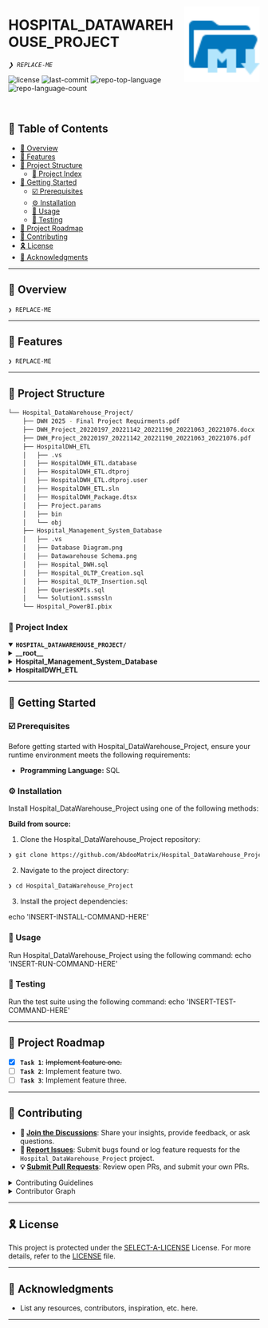 <div align="left" style="position: relative;">
<img src="https://raw.githubusercontent.com/PKief/vscode-material-icon-theme/ec559a9f6bfd399b82bb44393651661b08aaf7ba/icons/folder-markdown-open.svg" align="right" width="30%" style="margin: -20px 0 0 20px;">
<h1>HOSPITAL_DATAWAREHOUSE_PROJECT</h1>
<p align="left">
	<em><code>❯ REPLACE-ME</code></em>
</p>
<p align="left">
	<img src="https://img.shields.io/github/license/AbdooMatrix/Hospital_DataWarehouse_Project?style=default&logo=opensourceinitiative&logoColor=white&color=0080ff" alt="license">
	<img src="https://img.shields.io/github/last-commit/AbdooMatrix/Hospital_DataWarehouse_Project?style=default&logo=git&logoColor=white&color=0080ff" alt="last-commit">
	<img src="https://img.shields.io/github/languages/top/AbdooMatrix/Hospital_DataWarehouse_Project?style=default&color=0080ff" alt="repo-top-language">
	<img src="https://img.shields.io/github/languages/count/AbdooMatrix/Hospital_DataWarehouse_Project?style=default&color=0080ff" alt="repo-language-count">
</p>
<p align="left"><!-- default option, no dependency badges. -->
</p>
<p align="left">
	<!-- default option, no dependency badges. -->
</p>
</div>
<br clear="right">

## 🔗 Table of Contents

- [📍 Overview](#-overview)
- [👾 Features](#-features)
- [📁 Project Structure](#-project-structure)
  - [📂 Project Index](#-project-index)
- [🚀 Getting Started](#-getting-started)
  - [☑️ Prerequisites](#-prerequisites)
  - [⚙️ Installation](#-installation)
  - [🤖 Usage](#🤖-usage)
  - [🧪 Testing](#🧪-testing)
- [📌 Project Roadmap](#-project-roadmap)
- [🔰 Contributing](#-contributing)
- [🎗 License](#-license)
- [🙌 Acknowledgments](#-acknowledgments)

---

## 📍 Overview

<code>❯ REPLACE-ME</code>

---

## 👾 Features

<code>❯ REPLACE-ME</code>

---

## 📁 Project Structure

```sh
└── Hospital_DataWarehouse_Project/
    ├── DWH 2025 - Final Project Requirments.pdf
    ├── DWH_Project_20220197_20221142_20221190_20221063_20221076.docx
    ├── DWH_Project_20220197_20221142_20221190_20221063_20221076.pdf
    ├── HospitalDWH_ETL
    │   ├── .vs
    │   ├── HospitalDWH_ETL.database
    │   ├── HospitalDWH_ETL.dtproj
    │   ├── HospitalDWH_ETL.dtproj.user
    │   ├── HospitalDWH_ETL.sln
    │   ├── HospitalDWH_Package.dtsx
    │   ├── Project.params
    │   ├── bin
    │   └── obj
    ├── Hospital_Management_System_Database
    │   ├── .vs
    │   ├── Database Diagram.png
    │   ├── Datawarehouse Schema.png
    │   ├── Hospital_DWH.sql
    │   ├── Hospital_OLTP_Creation.sql
    │   ├── Hospital_OLTP_Insertion.sql
    │   ├── QueriesKPIs.sql
    │   └── Solution1.ssmssln
    └── Hospital_PowerBI.pbix
```


### 📂 Project Index
<details open>
	<summary><b><code>HOSPITAL_DATAWAREHOUSE_PROJECT/</code></b></summary>
	<details> <!-- __root__ Submodule -->
		<summary><b>__root__</b></summary>
		<blockquote>
			<table>
			<tr>
				<td><b><a href='https://github.com/AbdooMatrix/Hospital_DataWarehouse_Project/blob/master/Hospital_PowerBI.pbix'>Hospital_PowerBI.pbix</a></b></td>
				<td><code>❯ REPLACE-ME</code></td>
			</tr>
			</table>
		</blockquote>
	</details>
	<details> <!-- Hospital_Management_System_Database Submodule -->
		<summary><b>Hospital_Management_System_Database</b></summary>
		<blockquote>
			<table>
			<tr>
				<td><b><a href='https://github.com/AbdooMatrix/Hospital_DataWarehouse_Project/blob/master/Hospital_Management_System_Database/Solution1.ssmssln'>Solution1.ssmssln</a></b></td>
				<td><code>❯ REPLACE-ME</code></td>
			</tr>
			<tr>
				<td><b><a href='https://github.com/AbdooMatrix/Hospital_DataWarehouse_Project/blob/master/Hospital_Management_System_Database/Hospital_OLTP_Creation.sql'>Hospital_OLTP_Creation.sql</a></b></td>
				<td><code>❯ REPLACE-ME</code></td>
			</tr>
			<tr>
				<td><b><a href='https://github.com/AbdooMatrix/Hospital_DataWarehouse_Project/blob/master/Hospital_Management_System_Database/QueriesKPIs.sql'>QueriesKPIs.sql</a></b></td>
				<td><code>❯ REPLACE-ME</code></td>
			</tr>
			<tr>
				<td><b><a href='https://github.com/AbdooMatrix/Hospital_DataWarehouse_Project/blob/master/Hospital_Management_System_Database/Hospital_DWH.sql'>Hospital_DWH.sql</a></b></td>
				<td><code>❯ REPLACE-ME</code></td>
			</tr>
			<tr>
				<td><b><a href='https://github.com/AbdooMatrix/Hospital_DataWarehouse_Project/blob/master/Hospital_Management_System_Database/Hospital_OLTP_Insertion.sql'>Hospital_OLTP_Insertion.sql</a></b></td>
				<td><code>❯ REPLACE-ME</code></td>
			</tr>
			</table>
			<details>
				<summary><b>.vs</b></summary>
				<blockquote>
					<details>
						<summary><b>Solution1</b></summary>
						<blockquote>
							<details>
								<summary><b>v15</b></summary>
								<blockquote>
									<table>
									<tr>
										<td><b><a href='https://github.com/AbdooMatrix/Hospital_DataWarehouse_Project/blob/master/Hospital_Management_System_Database/.vs/Solution1/v15/.ssms_suo'>.ssms_suo</a></b></td>
										<td><code>❯ REPLACE-ME</code></td>
									</tr>
									</table>
								</blockquote>
							</details>
						</blockquote>
					</details>
				</blockquote>
			</details>
		</blockquote>
	</details>
	<details> <!-- HospitalDWH_ETL Submodule -->
		<summary><b>HospitalDWH_ETL</b></summary>
		<blockquote>
			<table>
			<tr>
				<td><b><a href='https://github.com/AbdooMatrix/Hospital_DataWarehouse_Project/blob/master/HospitalDWH_ETL/HospitalDWH_ETL.sln'>HospitalDWH_ETL.sln</a></b></td>
				<td><code>❯ REPLACE-ME</code></td>
			</tr>
			<tr>
				<td><b><a href='https://github.com/AbdooMatrix/Hospital_DataWarehouse_Project/blob/master/HospitalDWH_ETL/HospitalDWH_ETL.dtproj.user'>HospitalDWH_ETL.dtproj.user</a></b></td>
				<td><code>❯ REPLACE-ME</code></td>
			</tr>
			<tr>
				<td><b><a href='https://github.com/AbdooMatrix/Hospital_DataWarehouse_Project/blob/master/HospitalDWH_ETL/HospitalDWH_Package.dtsx'>HospitalDWH_Package.dtsx</a></b></td>
				<td><code>❯ REPLACE-ME</code></td>
			</tr>
			<tr>
				<td><b><a href='https://github.com/AbdooMatrix/Hospital_DataWarehouse_Project/blob/master/HospitalDWH_ETL/Project.params'>Project.params</a></b></td>
				<td><code>❯ REPLACE-ME</code></td>
			</tr>
			<tr>
				<td><b><a href='https://github.com/AbdooMatrix/Hospital_DataWarehouse_Project/blob/master/HospitalDWH_ETL/HospitalDWH_ETL.database'>HospitalDWH_ETL.database</a></b></td>
				<td><code>❯ REPLACE-ME</code></td>
			</tr>
			<tr>
				<td><b><a href='https://github.com/AbdooMatrix/Hospital_DataWarehouse_Project/blob/master/HospitalDWH_ETL/HospitalDWH_ETL.dtproj'>HospitalDWH_ETL.dtproj</a></b></td>
				<td><code>❯ REPLACE-ME</code></td>
			</tr>
			</table>
			<details>
				<summary><b>bin</b></summary>
				<blockquote>
					<details>
						<summary><b>Development</b></summary>
						<blockquote>
							<table>
							<tr>
								<td><b><a href='https://github.com/AbdooMatrix/Hospital_DataWarehouse_Project/blob/master/HospitalDWH_ETL/bin/Development/HospitalDWH_ETL.ispac'>HospitalDWH_ETL.ispac</a></b></td>
								<td><code>❯ REPLACE-ME</code></td>
							</tr>
							</table>
						</blockquote>
					</details>
				</blockquote>
			</details>
			<details>
				<summary><b>obj</b></summary>
				<blockquote>
					<details>
						<summary><b>Development</b></summary>
						<blockquote>
							<table>
							<tr>
								<td><b><a href='https://github.com/AbdooMatrix/Hospital_DataWarehouse_Project/blob/master/HospitalDWH_ETL/obj/Development/HospitalDWH_Package.dtsx'>HospitalDWH_Package.dtsx</a></b></td>
								<td><code>❯ REPLACE-ME</code></td>
							</tr>
							<tr>
								<td><b><a href='https://github.com/AbdooMatrix/Hospital_DataWarehouse_Project/blob/master/HospitalDWH_ETL/obj/Development/Project.params'>Project.params</a></b></td>
								<td><code>❯ REPLACE-ME</code></td>
							</tr>
							<tr>
								<td><b><a href='https://github.com/AbdooMatrix/Hospital_DataWarehouse_Project/blob/master/HospitalDWH_ETL/obj/Development/HospitalDWH_ETL.dtproj'>HospitalDWH_ETL.dtproj</a></b></td>
								<td><code>❯ REPLACE-ME</code></td>
							</tr>
							</table>
						</blockquote>
					</details>
				</blockquote>
			</details>
			<details>
				<summary><b>.vs</b></summary>
				<blockquote>
					<details>
						<summary><b>HospitalDWH_ETL</b></summary>
						<blockquote>
							<details>
								<summary><b>v17</b></summary>
								<blockquote>
									<table>
									<tr>
										<td><b><a href='https://github.com/AbdooMatrix/Hospital_DataWarehouse_Project/blob/master/HospitalDWH_ETL/.vs/HospitalDWH_ETL/v17/DocumentLayout.backup.json'>DocumentLayout.backup.json</a></b></td>
										<td><code>❯ REPLACE-ME</code></td>
									</tr>
									<tr>
										<td><b><a href='https://github.com/AbdooMatrix/Hospital_DataWarehouse_Project/blob/master/HospitalDWH_ETL/.vs/HospitalDWH_ETL/v17/.suo'>.suo</a></b></td>
										<td><code>❯ REPLACE-ME</code></td>
									</tr>
									<tr>
										<td><b><a href='https://github.com/AbdooMatrix/Hospital_DataWarehouse_Project/blob/master/HospitalDWH_ETL/.vs/HospitalDWH_ETL/v17/DocumentLayout.json'>DocumentLayout.json</a></b></td>
										<td><code>❯ REPLACE-ME</code></td>
									</tr>
									</table>
								</blockquote>
							</details>
							<details>
								<summary><b>FileContentIndex</b></summary>
								<blockquote>
									<table>
									<tr>
										<td><b><a href='https://github.com/AbdooMatrix/Hospital_DataWarehouse_Project/blob/master/HospitalDWH_ETL/.vs/HospitalDWH_ETL/FileContentIndex/7b6f8ba6-a018-4211-aea0-1fabd18eb132.vsidx'>7b6f8ba6-a018-4211-aea0-1fabd18eb132.vsidx</a></b></td>
										<td><code>❯ REPLACE-ME</code></td>
									</tr>
									<tr>
										<td><b><a href='https://github.com/AbdooMatrix/Hospital_DataWarehouse_Project/blob/master/HospitalDWH_ETL/.vs/HospitalDWH_ETL/FileContentIndex/f07379b8-7a33-44ab-82a7-ed33726a26c0.vsidx'>f07379b8-7a33-44ab-82a7-ed33726a26c0.vsidx</a></b></td>
										<td><code>❯ REPLACE-ME</code></td>
									</tr>
									</table>
								</blockquote>
							</details>
						</blockquote>
					</details>
				</blockquote>
			</details>
		</blockquote>
	</details>
</details>

---
## 🚀 Getting Started

### ☑️ Prerequisites

Before getting started with Hospital_DataWarehouse_Project, ensure your runtime environment meets the following requirements:

- **Programming Language:** SQL


### ⚙️ Installation

Install Hospital_DataWarehouse_Project using one of the following methods:

**Build from source:**

1. Clone the Hospital_DataWarehouse_Project repository:
```sh
❯ git clone https://github.com/AbdooMatrix/Hospital_DataWarehouse_Project
```

2. Navigate to the project directory:
```sh
❯ cd Hospital_DataWarehouse_Project
```

3. Install the project dependencies:

echo 'INSERT-INSTALL-COMMAND-HERE'



### 🤖 Usage
Run Hospital_DataWarehouse_Project using the following command:
echo 'INSERT-RUN-COMMAND-HERE'

### 🧪 Testing
Run the test suite using the following command:
echo 'INSERT-TEST-COMMAND-HERE'

---
## 📌 Project Roadmap

- [X] **`Task 1`**: <strike>Implement feature one.</strike>
- [ ] **`Task 2`**: Implement feature two.
- [ ] **`Task 3`**: Implement feature three.

---

## 🔰 Contributing

- **💬 [Join the Discussions](https://github.com/AbdooMatrix/Hospital_DataWarehouse_Project/discussions)**: Share your insights, provide feedback, or ask questions.
- **🐛 [Report Issues](https://github.com/AbdooMatrix/Hospital_DataWarehouse_Project/issues)**: Submit bugs found or log feature requests for the `Hospital_DataWarehouse_Project` project.
- **💡 [Submit Pull Requests](https://github.com/AbdooMatrix/Hospital_DataWarehouse_Project/blob/main/CONTRIBUTING.md)**: Review open PRs, and submit your own PRs.

<details closed>
<summary>Contributing Guidelines</summary>

1. **Fork the Repository**: Start by forking the project repository to your github account.
2. **Clone Locally**: Clone the forked repository to your local machine using a git client.
   ```sh
   git clone https://github.com/AbdooMatrix/Hospital_DataWarehouse_Project
   ```
3. **Create a New Branch**: Always work on a new branch, giving it a descriptive name.
   ```sh
   git checkout -b new-feature-x
   ```
4. **Make Your Changes**: Develop and test your changes locally.
5. **Commit Your Changes**: Commit with a clear message describing your updates.
   ```sh
   git commit -m 'Implemented new feature x.'
   ```
6. **Push to github**: Push the changes to your forked repository.
   ```sh
   git push origin new-feature-x
   ```
7. **Submit a Pull Request**: Create a PR against the original project repository. Clearly describe the changes and their motivations.
8. **Review**: Once your PR is reviewed and approved, it will be merged into the main branch. Congratulations on your contribution!
</details>

<details closed>
<summary>Contributor Graph</summary>
<br>
<p align="left">
   <a href="https://github.com{/AbdooMatrix/Hospital_DataWarehouse_Project/}graphs/contributors">
      <img src="https://contrib.rocks/image?repo=AbdooMatrix/Hospital_DataWarehouse_Project">
   </a>
</p>
</details>

---

## 🎗 License

This project is protected under the [SELECT-A-LICENSE](https://choosealicense.com/licenses) License. For more details, refer to the [LICENSE](https://choosealicense.com/licenses/) file.

---

## 🙌 Acknowledgments

- List any resources, contributors, inspiration, etc. here.

---
